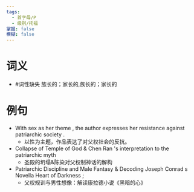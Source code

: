 ```yaml
---
tags:
  - 首字母/P
  - 级别/托福
掌握: false
模糊: false
---
```

# 词义
- #词性缺失 族长的；家长的,族长的；家长的
# 例句
- With sex as her theme , the author expresses her resistance against patriarchic society .
	- 以性为主题，作品表达了对父权社会的反抗。
- Collapse of Temple of God & Chen Ran 's interpretation to the patriarchic myth
	- 圣殿的坍塌&陈染对父权制神话的解构
- Patriarchic Discipline and Male Fantasy & Decoding Joseph Conrad s Novella Heart of Darkness ;
	- 父权规训与男性想像：解读康拉德小说《黑暗的心》
